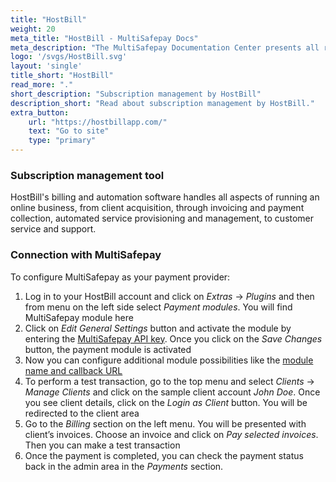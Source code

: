 ```yaml
---
title: "HostBill"
weight: 20
meta_title: "HostBill - MultiSafepay Docs"
meta_description: "The MultiSafepay Documentation Center presents all relevant information about our Plugins and API. You can also find support pages for payment methods, tools and general questions as well as the contact details of our Support and Integration Teams."
logo: '/svgs/HostBill.svg'
layout: 'single'
title_short: "HostBill"
read_more: "."
short_description: "Subscription management by HostBill"
description_short: "Read about subscription management by HostBill."
extra_button:
    url: "https://hostbillapp.com/" 
    text: "Go to site" 
    type: "primary"
---
```


### Subscription management tool
HostBill's billing and automation software handles all aspects of running an online business, from client acquisition, through invoicing and payment collection, automated service provisioning and management, to customer service and support.

### Connection with MultiSafepay
To configure MultiSafepay as your payment provider:

1. Log in to your HostBill account and click on _Extras_ → _Plugins_ and then from menu on the left side select _Payment modules_. You will find MultiSafepay module here
2. Click on _Edit General Settings_ button and activate the module by entering the [MultiSafepay API key](/faq/general/glossary/#api-key). Once you click on the _Save Changes_ button, the payment module is activated
3. Now you can configure additional module possibilities like the [module name and callback URL](https://hostbill.atlassian.net/wiki/spaces/DOCS/pages/559120402/MultiSafepay)
4. To perform a test transaction, go to the top menu and select _Clients_ → _Manage Clients_ and click on the sample client account _John Doe_. Once you see client details, click on the _Login as Client_ button. You will be redirected to the client area
5. Go to the _Billing_ section on the left menu. You will be presented with client’s invoices. Choose an invoice and click on _Pay selected invoices_. Then you can make a test transaction
6. Once the payment is completed, you can check the payment status back in the admin area in the _Payments_ section.
